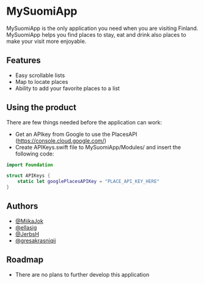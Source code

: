 
# MySuomiApp

MySuomiApp is the only application you need when you are visiting Finland. MySuomiApp helps you find places to stay, eat and drink also places to make your visit more enjoyable. 

## Features

- Easy scrollable lists
- Map to locate places
- Ability to add your favorite places to a list


## Using the product
There are few things needed before the application can work:
- Get an APIkey from Google to use the PlacesAPI (https://console.cloud.google.com/)
- Create APIKeys.swift file to MySuomiApp/Modules/ and insert the following code: 
```swift 
import Foundation

struct APIKeys {
    static let googlePlacesAPIKey = "PLACE_API_KEY_HERE"
}
```



## Authors

- [@MiikaJok](https://www.github.com/MiikaJok)
- [@ellasig](https://www.github.com/ellasig)
- [@JerbsH](https://www.github.com/JerbsH)
- [@gresakrasniqii](https://www.github.com/gresakrasniqii)


## Roadmap

- There are no plans to further develop this application

